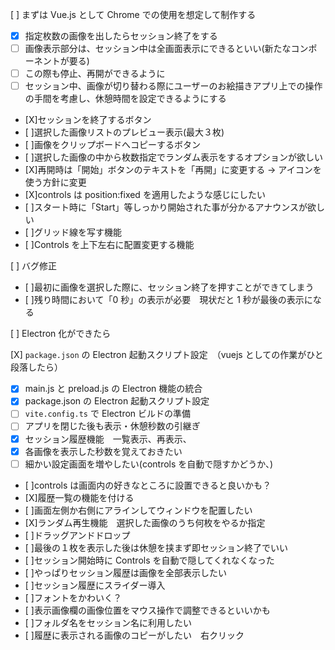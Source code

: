[ ] まずは Vue.js として Chrome での使用を想定して制作する

- [x] 指定枚数の画像を出したらセッション終了をする
- [ ] 画像表示部分は、セッション中は全画面表示にできるといい(新たなコンポーネントが要る)
- [ ] この際も停止、再開ができるように
- [ ] セッション中、画像が切り替わる際にユーザーのお絵描きアプリ上での操作の手間を考慮し、休憩時間を設定できるようにする
- [X]セッションを終了するボタン
- [ ]選択した画像リストのプレビュー表示(最大３枚)
- [ ]画像をクリップボードへコピーするボタン
- [ ]選択した画像の中から枚数指定でランダム表示をするオプションが欲しい
- [X]再開時は「開始」ボタンのテキストを「再開」に変更する → アイコンを使う方針に変更
- [X]controls は position:fixed を適用したような感じにしたい
- [ ]スタート時に「Start」等しっかり開始された事が分かるアナウンスが欲しい
- [ ]グリッド線を写す機能
- [ ]Controls を上下左右に配置変更する機能

[ ] バグ修正

- [ ]最初に画像を選択した際に、セッション終了を押すことができてしまう
- [ ]残り時間において「0 秒」の表示が必要　現状だと 1 秒が最後の表示になる

[ ] Electron 化ができたら

[X] `package.json` の Electron 起動スクリプト設定　（vuejs としての作業がひと段落したら）

- [x] main.js と preload.js の Electron 機能の統合
- [x] package.json の Electron 起動スクリプト設定
- [ ] `vite.config.ts` で Electron ビルドの準備
- [ ] アプリを閉じた後も表示・休憩秒数の引継ぎ
- [x] セッション履歴機能　一覧表示、再表示、
- [x] 各画像を表示した秒数を覚えておきたい
- [ ] 細かい設定画面を増やしたい(controls を自動で隠すかどうか、)
- [ ]controls は画面内の好きなところに設置できると良いかも？
- [X]履歴一覧の機能を付ける
- [ ]画面左側か右側にアラインしてウィンドウを配置したい
- [X]ランダム再生機能　選択した画像のうち何枚をやるか指定
- [ ]ドラッグアンドドロップ
- [ ]最後の１枚を表示した後は休憩を挟まず即セッション終了でいい
- [ ]セッション開始時に Controls を自動で隠してくれなくなった
- [ ]やっぱりセッション履歴は画像を全部表示したい
- [ ]セッション履歴にスライダー導入
- [ ]フォントをかわいく？
- [ ]表示画像欄の画像位置をマウス操作で調整できるといいかも
- [ ]フォルダ名をセッション名に利用したい
- [ ]履歴に表示される画像のコピーがしたい　右クリック
